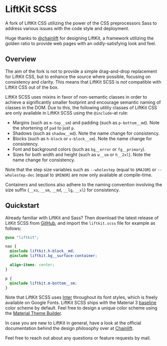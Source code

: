 # LiftKit SCSS

A fork of LiftKit CSS utilizing the power of the CSS preprocessors Sass to
address various issues with the code style and deployment.

Huge thanks to [@chainlift](https://www.github.com/chainlift) for designing
LiftKit, a framework utilizing the golden ratio to provide web pages with an
oddly-satisfying look and feel.

## Overview

The aim of the fork is not to provide a simple drag-and-drop replacement for
LiftKit CSS, but to enhance the source where possible, focusing on consistency
and clarity. This means that LiftKit SCSS is *not* compatible with LiftKit CSS
out of the box.

LiftKit SCSS uses mixins in favor of non-semantic classes in order to achieve
a significantly smaller footprint and encourage semantic naming of classes in
the DOM. Due to this, the following utility classes of LiftKit CSS are only
available in LiftKit SCSS using the `@include`-at rule:

- Margins (such as `m-top__sm`) and padding (such as `p-bottom__md`). Note the
  shortening of `pad` to just `p`.
- Shadows (such as `shadow__md`). Note the name change for consistency.
- Blocks (such as `h-block` or `v-block__sm`). Note the name change for
  consistency.
- Font and background colors (such as `bg__error` or `fg__primary`).
- Sizes for both width and height (such as `w__sm` or `h__2xl`). Note the name
  change for consistency.

Note that the step size variables such as `--wholestep` (equal to `$MAJOR`) or
`--wholestep-dec` (equal to `$MINOR`) are now only available at compile-time.

Containers and sections also adhere to the naming convention involving the size
suffix (`__xs`, `__sm`, `__md`, `__lg`, `__xl`) for consistency.

## Quickstart

Already familiar with LiftKit and Sass? Then download the latest release of
LitKit SCSS from
[GitHub](https://github.com/Theikon/liftkit-scss/releases/download/v1.1.X/liftkit-v1.1.0.zip),
and import the `liftkit.scss` file for example as follows:

```SCSS
@use "liftkit";

nav {
  @include liftkit.h-block__md;
  @include liftkit.bg__surface-container;

  align-items: center;
}

p {
  @include liftkit.m-bottom__sm;
}
```
Note that LiftKit SCSS uses [Inter](https://rsms.me/inter/) throughout its font
styles, which is freely available on Google Fonts. LiftKit SCSS ships with the
Material 3 [baseline](https://m3.material.io/styles/color/static/baseline)
color scheme by default. Feel free to design a unique color scheme using the
[Material Theme Builder](https://material-foundation.github.io/material-theme-builder/).

In case you are new to LiftKit in general, have a look at the official
documentation behind the design philosophy over at
[Chainlift](https://www.chainlift.io/liftkitdocs/overview).

Feel free to reach out about any questions or feature requests by mail.
